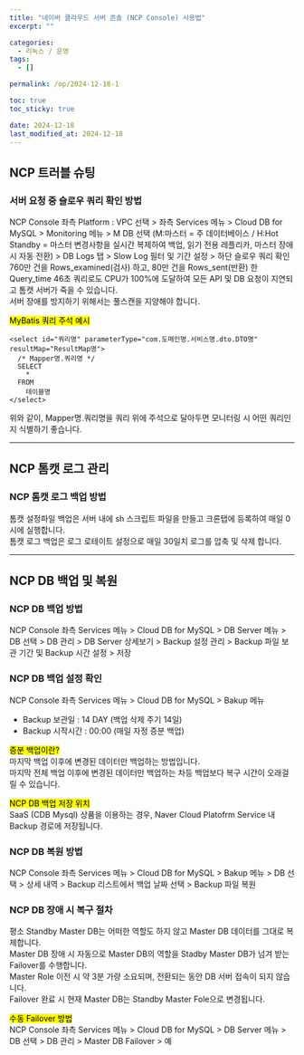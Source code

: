 ```yaml
---
title: "네이버 클라우드 서버 콘솔 (NCP Console) 사용법"
excerpt: ""

categories:
  - 리눅스 / 운영
tags:
  - []

permalink: /op/2024-12-18-1

toc: true
toc_sticky: true

date: 2024-12-18
last_modified_at: 2024-12-18
---
```


## NCP 트러블 슈팅

### 서버 요청 중 슬로우 쿼리 확인 방법
NCP Console 좌측 Platform : VPC 선택 > 좌측 Services 메뉴 > Cloud DB for MySQL > Monitoring 메뉴 > M DB 선택 (M:마스터 = 주 데이터베이스 / H:Hot Standby = 마스터 변경사항을 실시간 복제하여 백업, 읽기 전용 레플리카, 마스터 장애 시 자동 전환) > DB Logs 탭 > Slow Log 필터 및 기간 설정 > 하단 슬로우 쿼리 확인  
760만 건을 Rows_examined(검사) 하고, 80만 건을 Rows_sent(반환) 한 Query_time 46초 쿼리로도 CPU가 100%에 도달하여 모든 API 및 DB 요청이 지연되고 톰캣 서버가 죽을 수 있습니다.  
서버 장애를 방지하기 위해서는 풀스캔을 지양해야 합니다.

<mark>MyBatis 쿼리 주석 예시</mark>
```
<select id="쿼리명" parameterType="com.도메인명.서비스명.dto.DTO명" resultMap="ResultMap명">
  /* Mapper명.쿼리명 */
  SELECT
    *
  FROM
    테이블명
</select>
```
위와 같이, Mapper명.쿼리명을 쿼리 위에 주석으로 달아두면 모니터링 시 어떤 쿼리인지 식별하기 좋습니다.

---

## NCP 톰캣 로그 관리

### NCP 톰캣 로그 백업 방법
톰캣 설정파일 백업은 서버 내에 sh 스크립트 파일을 만들고 크론탭에 등록하여 매일 0시에 실행합니다.  
톰캣 로그 백업은 로그 로테이트 설정으로 매일 30일치 로그를 압축 및 삭제 합니다.

---

## NCP DB 백업 및 복원

### NCP DB 백업 방법
NCP Console 좌측 Services 메뉴 > Cloud DB for MySQL > DB Server 메뉴 > DB 선택 > DB 관리 > DB Server 상세보기 > Backup 설정 관리 > Backup 파일 보관 기간 및 Backup 시간 설정 > 저장  

### NCP DB 백업 설정 확인
NCP Console 좌측 Services 메뉴 > Cloud DB for MySQL > Bakup 메뉴  
- Backup 보관일 : 14 DAY (백업 삭제 주기 14일)
- Backup 시작시간 : 00:00 (매일 자정 증분 백업)

<mark>증분 백업이란?</mark>  
마지막 백업 이후에 변경된 데이터만 백업하는 방법입니다.  
마지막 전체 백업 이후에 변경된 데이터만 백업하는 차등 백업보다 복구 시간이 오래걸릴 수 있습니다.

<mark>NCP DB 백업 저장 위치</mark>  
SaaS (CDB Mysql) 상품을 이용하는 경우, Naver Cloud Platofrm Service 내 Backup 경로에 저장됩니다.

### NCP DB 복원 방법
NCP Console 좌측 Services 메뉴 > Cloud DB for MySQL > Bakup 메뉴 > DB 선택 > 상세 내역 > Backup 리스트에서 백업 날짜 선택 > Backup 파일 복원

### NCP DB 장애 시 복구 절차
평소 Standby Master DB는 어떠한 역할도 하지 않고 Master DB 데이터를 그대로 복제합니다.  
Master DB 장애 시 자동으로 Master DB의 역할을 Stadby Master DB가 넘겨 받는 Failover를 수행합니다.  
Master Role 이전 시 약 3분 가량 소요되며, 전환되는 동안 DB 서버 접속이 되지 않습니다.  
Failover 완료 시 현재 Master DB는 Standby Master Fole으로 변경됩니다.

<mark>수동 Failover 방법</mark>  
NCP Console 좌측 Services 메뉴 > Cloud DB for MySQL > DB Server 메뉴 > DB 선택 > DB 관리 > Master DB Failover > 예


